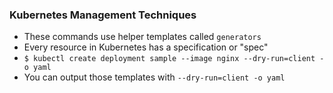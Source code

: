 ### Kubernetes Management Techniques
* These commands use helper templates called `generators`
* Every resource in Kubernetes has a specification or "spec"
* `$ kubectl create deployment sample --image nginx --dry-run=client -o yaml`
* You can output those templates with `--dry-run=client -o yaml`